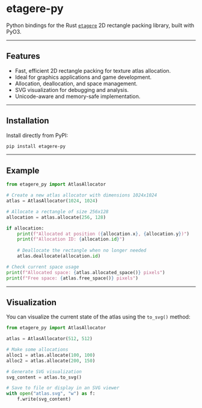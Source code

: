 # etagere-py

Python bindings for the Rust [`etagere`](https://crates.io/crates/etagere) 2D rectangle packing library, built with PyO3.

---

## Features

- Fast, efficient 2D rectangle packing for texture atlas allocation.
- Ideal for graphics applications and game development.
- Allocation, deallocation, and space management.
- SVG visualization for debugging and analysis.
- Unicode-aware and memory-safe implementation.

---

## Installation

Install directly from PyPI:

```bash
pip install etagere-py
```

---

## Example

```python
from etagere_py import AtlasAllocator

# Create a new atlas allocator with dimensions 1024x1024
atlas = AtlasAllocator(1024, 1024)

# Allocate a rectangle of size 256x128
allocation = atlas.allocate(256, 128)

if allocation:
    print(f"Allocated at position ({allocation.x}, {allocation.y})")
    print(f"Allocation ID: {allocation.id}")
    
    # Deallocate the rectangle when no longer needed
    atlas.deallocate(allocation.id)

# Check current space usage
print(f"Allocated space: {atlas.allocated_space()} pixels")
print(f"Free space: {atlas.free_space()} pixels")
```

---

## Visualization

You can visualize the current state of the atlas using the `to_svg()` method:

```python
from etagere_py import AtlasAllocator

atlas = AtlasAllocator(512, 512)

# Make some allocations
alloc1 = atlas.allocate(100, 100)
alloc2 = atlas.allocate(200, 150)

# Generate SVG visualization
svg_content = atlas.to_svg()

# Save to file or display in an SVG viewer
with open("atlas.svg", "w") as f:
    f.write(svg_content)
```
